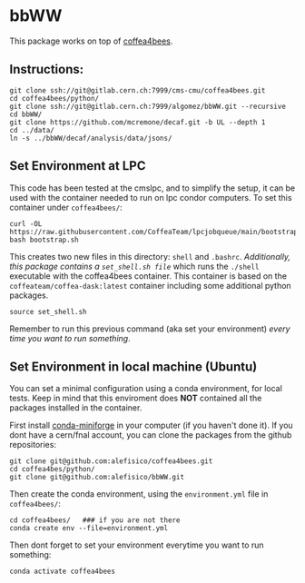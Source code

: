 # bbWW

This package works on top of [coffea4bees](https://gitlab.cern.ch/cms-cmu/coffea4bees). 

## Instructions:

```
git clone ssh://git@gitlab.cern.ch:7999/cms-cmu/coffea4bees.git
cd coffea4bees/python/
git clone ssh://git@gitlab.cern.ch:7999/algomez/bbWW.git --recursive
cd bbWW/
git clone https://github.com/mcremone/decaf.git -b UL --depth 1
cd ../data/
ln -s ../bbWW/decaf/analysis/data/jsons/
```

## Set Environment at LPC

This code has been tested at the cmslpc, and to simplify the setup, it can be used with the container needed to run on lpc condor computers. To set this container under `coffea4bees/`:
```
curl -OL https://raw.githubusercontent.com/CoffeaTeam/lpcjobqueue/main/bootstrap.sh
bash bootstrap.sh
```
This creates two new files in this directory: `shell` and `.bashrc`. _Additionally, this package contains a `set_shell.sh file`_ which runs the `./shell` executable with the coffea4bees container. This container is based on the `coffeateam/coffea-dask:latest` container including some additional python packages. 
```
source set_shell.sh
```

Remember to run this previous command (aka set your environment) *every time you want to run something*.


## Set Environment in local machine (Ubuntu)

You can set a minimal configuration using a conda environment, for local tests. Keep in mind that this enviroment does **NOT** contained all the packages installed in the container. 

First install [conda-miniforge](https://github.com/conda-forge/miniforge) in your computer (if you haven't done it). If you dont have a cern/fnal account, you can clone the packages from the github repositories:
```
git clone git@github.com:alefisico/coffea4bees.git
cd coffea4bes/python/
git clone git@github.com:alefisico/bbWW.git
```
Then create the conda environment, using the `environment.yml` file in `coffea4bees/`:
```
cd coffea4bees/   ### if you are not there
conda create env --file=environment.yml
```

Then dont forget to set your environment everytime you want to run something:
```
conda activate coffea4bees
```
